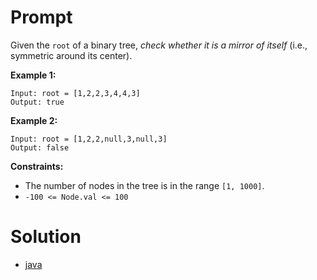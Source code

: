 # Prompt
Given the `root` of a binary tree, _check whether it is a mirror of itself_ (i.e., symmetric around its center).

**Example 1:**
```
Input: root = [1,2,2,3,4,4,3]
Output: true
```

**Example 2:**
```
Input: root = [1,2,2,null,3,null,3]
Output: false
```

**Constraints:**
* The number of nodes in the tree is in the range `[1, 1000]`.
* `-100 <= Node.val <= 100`

# Solution
* [java](symmetric_tree.java)
